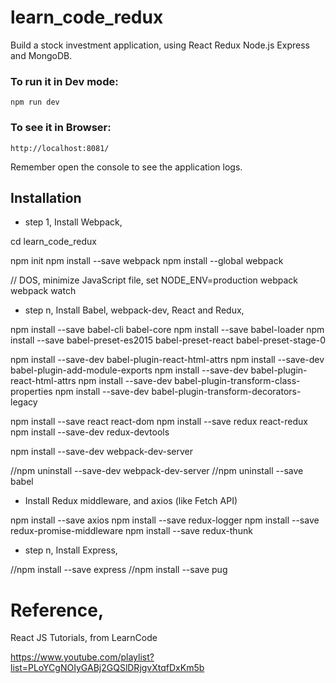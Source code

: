 # learn_code_redux

Build a stock investment application, using React Redux Node.js Express and MongoDB.

### To run it in Dev mode: 
`npm run dev`

### To see it in Browser: 
`http://localhost:8081/`

Remember open the console to see the application logs.

Installation
--

* step 1, Install Webpack,

cd learn_code_redux

npm init
npm install --save webpack
npm install --global webpack

// DOS, minimize JavaScript file,
set NODE_ENV=production
webpack
webpack watch


* step n, Install Babel, webpack-dev, React and Redux,

npm install --save babel-cli babel-core
npm install --save babel-loader 
npm install --save babel-preset-es2015 babel-preset-react babel-preset-stage-0

npm install --save-dev babel-plugin-react-html-attrs
npm install --save-dev babel-plugin-add-module-exports
npm install --save-dev babel-plugin-react-html-attrs
npm install --save-dev babel-plugin-transform-class-properties
npm install --save-dev babel-plugin-transform-decorators-legacy

npm install --save react react-dom
npm install --save redux react-redux
npm install --save-dev redux-devtools

npm install --save-dev webpack-dev-server

//npm uninstall --save-dev webpack-dev-server
//npm uninstall --save babel

* Install Redux middleware, and axios (like Fetch API)

npm install --save axios
npm install --save redux-logger
npm install --save redux-promise-middleware
npm install --save redux-thunk

* step n, Install Express,

//npm install --save express
//npm install --save pug


# Reference,

React JS Tutorials, from LearnCode

https://www.youtube.com/playlist?list=PLoYCgNOIyGABj2GQSlDRjgvXtqfDxKm5b

